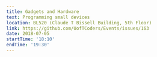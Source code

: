 ```yaml
---
title: Gadgets and Hardware
text: Programming small devices
location: BL520 (Claude T Bissell Building, 5th Floor)
link: https://github.com/UofTCoders/Events/issues/163
date: 2018-07-05
startTime: '18:10'
endTime: '19:30'
---
```

